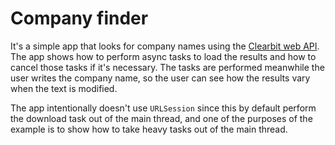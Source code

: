 # Company finder

It's a simple app that looks for company names using the [Clearbit web API](http://blog.clearbit.com/company-autocomplete-api/). The app shows how to perform async tasks to load the results and how to cancel those tasks if it's necessary. The tasks are performed meanwhile the user writes the company name, so the user can see how the results vary when the text is modified.

The app intentionally doesn't use `URLSession` since this by default perform the download task out of the main thread, and one of the purposes of the example is to show how to take heavy tasks out of the main thread.
